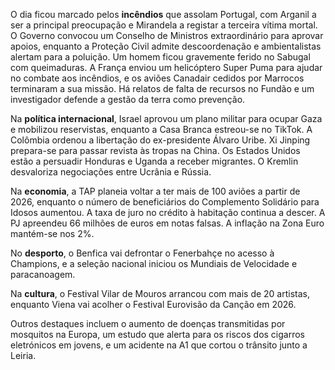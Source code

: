 O dia ficou marcado pelos **incêndios** que assolam Portugal, com Arganil a ser a principal preocupação e Mirandela a registar a terceira vítima mortal. O Governo convocou um Conselho de Ministros extraordinário para aprovar apoios, enquanto a Proteção Civil admite descoordenação e ambientalistas alertam para a poluição. Um homem ficou gravemente ferido no Sabugal com queimaduras. A França enviou um helicóptero Super Puma para ajudar no combate aos incêndios, e os aviões Canadair cedidos por Marrocos terminaram a sua missão. Há relatos de falta de recursos no Fundão e um investigador defende a gestão da terra como prevenção.

Na **política internacional**, Israel aprovou um plano militar para ocupar Gaza e mobilizou reservistas, enquanto a Casa Branca estreou-se no TikTok. A Colômbia ordenou a libertação do ex-presidente Álvaro Uribe. Xi Jinping prepara-se para passar revista às tropas na China. Os Estados Unidos estão a persuadir Honduras e Uganda a receber migrantes. O Kremlin desvaloriza negociações entre Ucrânia e Rússia.

Na **economia**, a TAP planeia voltar a ter mais de 100 aviões a partir de 2026, enquanto o número de beneficiários do Complemento Solidário para Idosos aumentou. A taxa de juro no crédito à habitação continua a descer. A PJ apreendeu 66 milhões de euros em notas falsas. A inflação na Zona Euro mantém-se nos 2%.

No **desporto**, o Benfica vai defrontar o Fenerbahçe no acesso à Champions, e a seleção nacional iniciou os Mundiais de Velocidade e paracanoagem.

Na **cultura**, o Festival Vilar de Mouros arrancou com mais de 20 artistas, enquanto Viena vai acolher o Festival Eurovisão da Canção em 2026.

Outros destaques incluem o aumento de doenças transmitidas por mosquitos na Europa, um estudo que alerta para os riscos dos cigarros eletrónicos em jovens, e um acidente na A1 que cortou o trânsito junto a Leiria.
